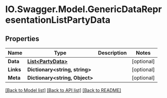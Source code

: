 # IO.Swagger.Model.GenericDataRepresentationListPartyData
## Properties

Name | Type | Description | Notes
------------ | ------------- | ------------- | -------------
**Data** | [**List&lt;PartyData&gt;**](PartyData.md) |  | [optional] 
**Links** | **Dictionary&lt;string, string&gt;** |  | [optional] 
**Meta** | **Dictionary&lt;string, Object&gt;** |  | [optional] 

[[Back to Model list]](../README.md#documentation-for-models) [[Back to API list]](../README.md#documentation-for-api-endpoints) [[Back to README]](../README.md)

